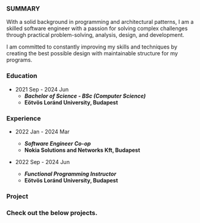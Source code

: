 ### SUMMARY

With a solid background in programming and architectural patterns, I am a skilled software engineer with a passion for solving complex challenges through practical problem-solving, analysis, design, and development. 

I am committed to constantly improving my skills and techniques by creating the best possible design with maintainable structure for my programs.

### Education

- 2021 Sep - 2024 Jun
  - _**Bachelor of Science - BSc (Computer Science)**_
  - **Eötvös Loránd University, Budapest**

### Experience

- 2022 Jan - 2024 Mar
  - _**Software Engineer Co-op**_
  - **Nokia Solutions and Networks Kft, Budapest**

- 2022 Sep - 2024 Jun
  - _**Functional Programming Instructor**_
  - **Eötvös Loránd University, Budapest**

### Project

### Check out the below projects.

